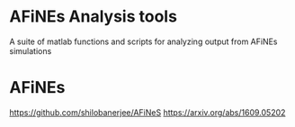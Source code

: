 # AFiNEs Analysis tools

A suite of matlab functions and scripts for analyzing output from AFiNEs simulations

# AFiNEs

https://github.com/shilobanerjee/AFiNeS
https://arxiv.org/abs/1609.05202
